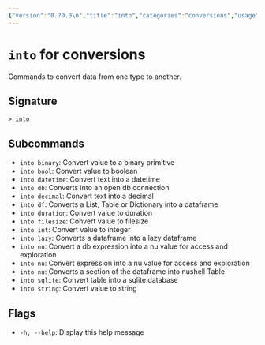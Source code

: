 ```yaml
---
{"version":"0.70.0\n","title":"into","categories":"conversions","usage":"Commands to convert data from one type to another.\n"}
---
```

<!-- THIS FILE IS GENERATED BY update_book_commands.cjs USING NUSHELL'S HELP COMMANDS.
REFRAIN FROM EDITING IT MANUALLY.-->
# <code>into</code> for conversions

<div class='command-title'>Commands to convert data from one type to another.</div>

## Signature

```> into```

## Subcommands

 * ```into binary```: Convert value to a binary primitive
 * ```into bool```: Convert value to boolean
 * ```into datetime```: Convert text into a datetime
 * ```into db```: Converts into an open db connection
 * ```into decimal```: Convert text into a decimal
 * ```into df```: Converts a List, Table or Dictionary into a dataframe
 * ```into duration```: Convert value to duration
 * ```into filesize```: Convert value to filesize
 * ```into int```: Convert value to integer
 * ```into lazy```: Converts a dataframe into a lazy dataframe
 * ```into nu```: Convert a db expression into a nu value for access and exploration
 * ```into nu```: Convert expression into a nu value for access and exploration
 * ```into nu```: Converts a section of the dataframe into nushell Table
 * ```into sqlite```: Convert table into a sqlite database
 * ```into string```: Convert value to string
## Flags

 * ```-h, --help```: Display this help message
